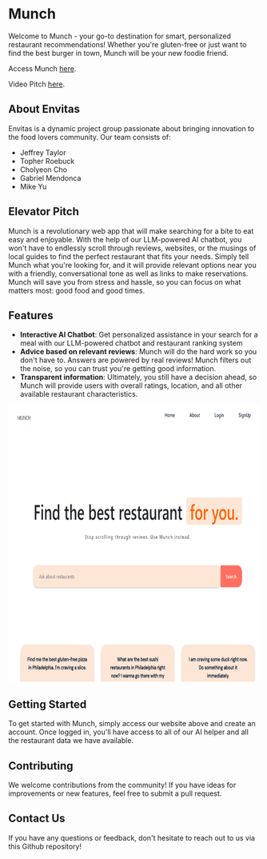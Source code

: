 # Munch

Welcome to Munch - your go-to destination for smart, personalized restaurant recommendations! Whether you're gluten-free or just want to find the best burger in town, Munch will be your new foodie friend.

Access Munch [here](http://3.88.178.155).

Video Pitch [here](https://drive.google.com/file/d/1M8jlDOg7no48_49eLF2_h8a3PDLCg_Yu/view?usp=sharing).

## About Envitas

Envitas is a dynamic project group passionate about bringing innovation to the food lovers community. Our team consists of:

- Jeffrey Taylor
- Topher Roebuck
- Cholyeon Cho
- Gabriel Mendonca
- Mike Yu

## Elevator Pitch

Munch is a revolutionary web app that will make searching for a bite to eat easy and enjoyable. With the help of our LLM-powered AI chatbot, you won't have to endlessly scroll through reviews, websites, or the musings of local guides to find the perfect restaurant that fits your needs. Simply tell Munch what you're looking for, and it will provide relevant options near you with a friendly, conversational tone as well as links to make reservations. Munch will save you from stress and hassle, so you can focus on what matters most: good food and good times.

## Features

- **Interactive AI Chatbot**: Get personalized assistance in your search for a meal with our LLM-powered chatbot and restaurant ranking system
- **Advice based on relevant reviews**: Munch will do the hard work so you don't have to. Answers are powered by real reviews! Munch filters out the noise, so you can trust you're getting good information.
- **Transparent information**: Ultimately, you still have a decision ahead, so Munch will provide users with overall ratings, location, and all other available restaurant characteristics.  

<p align="center">
<img src="https://github.com/jtaylor515/PracticumProject/blob/main/Presentations/munch%20site.png" width="750" height="553" alt="Munch homepage" />
</p>

## Getting Started

To get started with Munch, simply access our website above and create an account. Once logged in, you'll have access to all of our AI helper and all the restaurant data we have available.

## Contributing

We welcome contributions from the community! If you have ideas for improvements or new features, feel free to submit a pull request.

## Contact Us

If you have any questions or feedback, don't hesitate to reach out to us via this Github repository!

